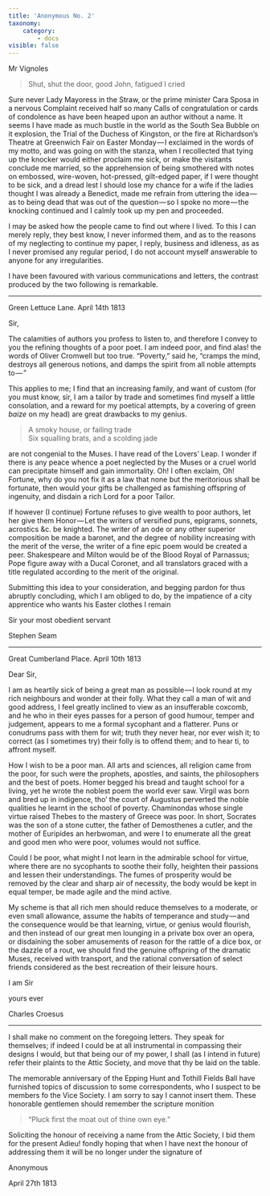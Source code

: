 ```yaml
---
title: 'Anonymous No. 2'
taxonomy:
    category:
        - docs
visible: false
---
```


<div class="author">Mr Vignoles</div>

> Shut, shut the door, good John, fatigued I cried

Sure never Lady Mayoress in the Straw, or the prime minister Cara Sposa in a nervous Complaint received half so many Calls of congratulation or cards of condolence as have been heaped upon an author without a name. It seems I have made as much bustle in the world as the South Sea Bubble on it explosion, the Trial of the Duchess of Kingston, or the fire at Richardson’s Theatre at Greenwich Fair on Easter Monday — I exclaimed in the words of my motto, and was going on with the stanza, when I recollected that tying up the knocker would either proclaim me sick, or make the visitants conclude me married, so the apprehension of being smothered with notes on embossed, wire-woven, hot-pressed, gilt-edged paper, if I were thought to be sick, and a dread lest I should lose my chance for a wife if the ladies thought I was already a Benedict, made me refrain from uttering the idea — as to being dead that was out of the question — so I spoke no more — the knocking continued and I calmly took up my pen and proceeded.

I may be asked how the people came to find out where I lived. To this I can merely reply, they best know, I never informed them, and as to the reasons of my neglecting to continue my paper, I reply, business and idleness, as as I never promised any regular period, I do not account myself answerable to anyone for any irregularities.

I have been favoured with various communications and letters, the contrast produced by the two following is remarkable. 

---

Green Lettuce Lane. April 14th 1813

Sir,  

The calamities of authors you profess to listen to, and therefore I convey to you the refining thoughts of a poor poet. I am indeed poor, and find alas! the words of Oliver Cromwell but too true. “Poverty,” said he, “cramps the mind, destroys all generous notions, and damps the spirit from all noble attempts to — ”  

This applies to me; I find that an increasing family, and want of custom (for you must know, sir, I am a tailor by trade and sometimes find myself a little consolation, and a reward for my poetical attempts, by a covering of green *baize* on my head) are great drawbacks to my genius.  

> A smoky house, or failing trade  
> Six squalling brats, and a scolding jade  

are not congenial to the Muses. I have read of the Lovers’ Leap. I wonder if there is any peace whence a poet neglected by the Muses or a cruel world can precipitate himself and gain immortality. Oh! I often exclaim, Oh! Fortune, why do you not fix it as a law that none but the meritorious shall be fortunate, then would your gifts be challenged as famishing offspring of ingenuity, and disdain a rich Lord for a poor Tailor.  

If however (I continue) Fortune refuses to give wealth to poor authors, let her give them Honor — Let the writers of versified puns, epigrams, sonnets, acrostics &c. be knighted. The writer of an ode or any other superior composition be made a baronet, and the degree of nobility increasing with the merit of the verse, the writer of a fine epic poem would be created a peer. Shakespeare and Milton would be of the Blood Royal of Parnassus; Pope figure away with a Ducal Coronet, and all translators graced with a title regulated according to the merit of the original.  

Submitting this idea to your consideration, and begging pardon for thus abruptly concluding, which I am obliged to do, by the impatience of a city apprentice who wants his Easter clothes I remain  

Sir your most obedient servant  

Stephen Seam

---

Great Cumberland Place. April 10th 1813

Dear Sir,  

I am as heartily sick of being a great man as possible — I look round at my rich neighbours and wonder at their folly. What they call a man of wit and good address, I feel greatly inclined to view as an insufferable coxcomb, and he who in their eyes passes for a person of good humour, temper and judgement, appears to me a formal sycophant and a flatterer. Puns or conudrums pass with them for wit; truth they never hear, nor ever wish it; to correct (as I sometimes try) their folly is to offend them; and to hear ti, to affront myself.  

How I wish to be a poor man. All arts and sciences, all religion came from the poor, for such were the prophets, apostles, and saints, the philosophers and the best of poets. Homer begged his bread and taught school for a living, yet he wrote the noblest poem the world ever saw. Virgil was born and bred up in indigence, tho’ the court of Augustus perverted the noble qualities he learnt in the school of poverty. Chaminondas whose single virtue raised Thebes to the mastery of Greece was poor. In short, Socrates was the son of a stone cutter, the father of Demosthenes a cutler, and the mother of Euripides an herbwoman, and were I to enumerate all the great and good men who were poor, volumes would not suffice.  

Could I be poor, what might I not learn in the admirable school for virtue, where there are no sycophants to soothe their folly, heighten their passions and lessen their understandings. The fumes of prosperity would be removed by the clear and sharp air of necessity, the body would be kept in equal temper, be made agile and the mind active.  

My scheme is that all rich men should reduce themselves to a moderate, or even small allowance, assume the habits of temperance and study — and the consequence would be that learning, virtue, or genius would flourish, and then instead of our great men lounging in a private box over an opera, or disdaining the sober amusements of reason for the rattle of a dice box, or the dazzle of a rout, we should find the genuine offspring of the dramatic Muses, received with transport, and the rational conversation of select friends considered as the best recreation of their leisure hours.

I am Sir  

yours ever

Charles Croesus

---  

I shall make no comment on the foregoing letters. They speak for themselves; if indeed I could be at all instrumental in compassing their designs I would, but that being our of my power, I shall (as I intend in future) refer their plaints to the Attic Society, and move that thy be laid on the table.  

The memorable anniversary of the Epping Hunt and Tothill Fields Ball have furnished topics of discussion to some correspondents, who I suspect to be members fo the Vice Society. I am sorry to say I cannot insert them. These honorable gentlemen should remember the scripture monition  

> “Pluck first the moat out of thine own eye.”

Soliciting the honour of receiving a name from the Attic Society, I bid them for the present Adieu! fondly hoping that when I have next the honour of addressing them it will be no longer under the signature of  

Anonymous

April 27th 1813